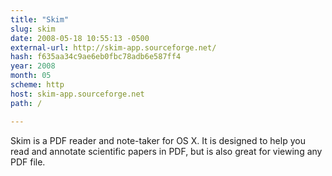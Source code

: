 ```yaml
---
title: "Skim"
slug: skim
date: 2008-05-18 10:55:13 -0500
external-url: http://skim-app.sourceforge.net/
hash: f635aa34c9ae6eb0fbc78adb6e587ff4
year: 2008
month: 05
scheme: http
host: skim-app.sourceforge.net
path: /

---
```


Skim is a PDF reader and note-taker for OS X. It is designed to help you read and annotate scientific papers in PDF, but is also great for viewing any PDF file.

